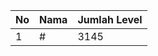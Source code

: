 | No | Nama            | Jumlah Level |
|----|-----------------|--------------|
| 1  | #    |    3145        |
